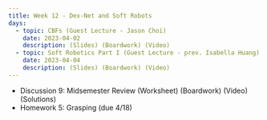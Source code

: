 ```yaml
---
title: Week 12 - Dex-Net and Soft Robots
days:
  - topic: CBFs (Guest Lecture - Jason Choi)
    date: 2023-04-02
    description: (Slides) (Boardwork) (Video)
  - topic: Soft Robotics Part I (Guest Lecture - prev. Isabella Huang)
    date: 2023-04-04
    description: (Slides) (Boardwork) (Video)
---
```


- Discussion 9: Midsemester Review (Worksheet) (Boardwork) (Video) (Solutions)
- Homework 5: Grasping (due 4/18)

<a id="Week13"></a>
